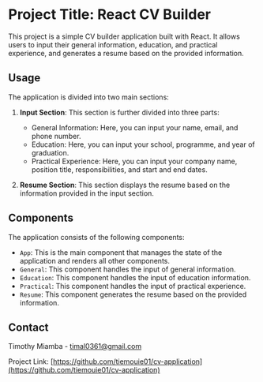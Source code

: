 # Project Title: React CV Builder

This project is a simple CV builder application built with React. It allows users to input their general information, education, and practical experience, and generates a resume based on the provided information.

## Usage

The application is divided into two main sections:

1. **Input Section**: This section is further divided into three parts:
    - General Information: Here, you can input your name, email, and phone number.
    - Education: Here, you can input your school, programme, and year of graduation.
    - Practical Experience: Here, you can input your company name, position title, responsibilities, and start and end dates.

2. **Resume Section**: This section displays the resume based on the information provided in the input section.

## Components

The application consists of the following components:

- `App`: This is the main component that manages the state of the application and renders all other components.
- `General`: This component handles the input of general information.
- `Education`: This component handles the input of education information.
- `Practical`: This component handles the input of practical experience.
- `Resume`: This component generates the resume based on the provided information.

## Contact

Timothy Miamba - timal0361@gmail.com

Project Link: [https://github.com/tiemouie01/cv-application](https://github.com/tiemouie01/cv-application)